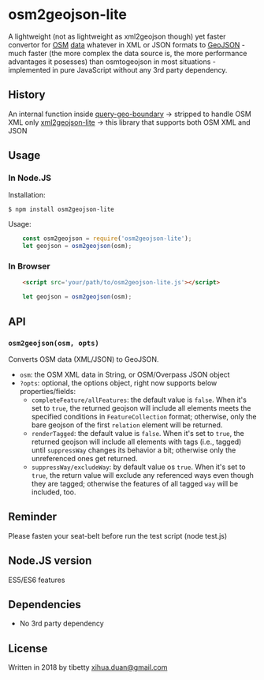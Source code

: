 osm2geojson-lite
============

A lightweight (not as lightweight as xml2geojson though) yet faster convertor for [OSM](http://openstreetmap.org) [data](http://wiki.openstreetmap.org/wiki/OSM_XML) whatever in XML or JSON formats to [GeoJSON](http://www.geojson.org/) - much faster (the more complex the data source is, the more performance advantages it posesses) than osmtogeojson in most situations - implemented in pure JavaScript without any 3rd party dependency.

History
-----
An internal function inside [query-geo-boundary](https://github.com/tibetty/QueryGeoBoundary) &rightarrow; stripped to handle OSM XML only [xml2geojson-lite](https://github.com/tibetty/xml2geojson-lite) &rightarrow; this library that supports both OSM XML and JSON

Usage
-----

### In Node.JS

Installation:

    $ npm install osm2geojson-lite

Usage:

```js
    const osm2geojson = require('osm2geojson-lite');
    let geojson = osm2geojson(osm);
```

### In Browser
```html
    <script src='your/path/to/osm2geojson-lite.js'></script>
```
```js
    let geojson = osm2geojson(osm);
```

API
---

### `osm2geojson(osm, opts)`

Converts OSM data (XML/JSON) to GeoJSON.

* `osm`: the OSM XML data in String, or OSM/Overpass JSON object
* `?opts`: optional, the options object, right now supports below properties/fields:
    - `completeFeature/allFeatures`:  the default value is `false`. When it's set to `true`, the returned geojson will include all elements meets the specified conditions in `FeatureCollection` format; otherwise, only the bare geojson of the first `relation` element will be returned.
    - `renderTagged`: the default value is `false`. When it's set to `true`, the returned geojson will include all elements with tags (i.e., tagged) until `suppressWay` changes its behavior a bit; otherwise only the unreferenced ones get returned.
    - `suppressWay/excludeWay`: by default value os `true`. When it's set to `true`, the return value will exclude any referenced ways even though they are tagged; otherwise the features of all tagged `way` will be included, too.


Reminder
---
Please fasten your seat-belt before run the test script (node test.js)

Node.JS version
---
  ES5/ES6 features
  
Dependencies
---
  - No 3rd party dependency

License
---
Written in 2018 by tibetty <xihua.duan@gmail.com>
